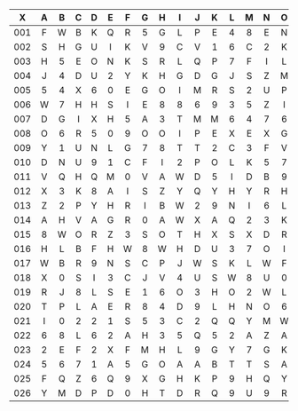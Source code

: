 |X|A|B|C|D|E|F|G|H|I|J|K|L|M|N|O|P|Q|R|S|T|U|V|W|X|Y|Z|
|:-------:|:-------:|:-------:|:-------:|:-------:|:-------:|:-------:|:-------:|:-------:|:-------:|:-------:|:-------:|:-------:|:-------:|:-------:|:-------:|:-------:|:-------:|:-------:|:-------:|:-------:|:-------:|:-------:|:-------:|:-------:|:-------:|:-------:|
|001|F|W|B|K|Q|R|5|G|L|P|E|4|8|E|N|I|1|5|8|2|7|9|2|3|V|C|
|002|S|H|G|U|I|K|V|9|C|V|1|6|C|2|K|N|T|1|4|E|4|1|M|4|5|Q|
|003|H|5|E|O|N|K|S|R|L|Q|P|7|F|I|L|H|R|U|W|0|R|G|4|3|E|N|
|004|J|4|D|U|2|Y|K|H|G|D|G|J|S|Z|M|L|L|3|K|K|C|M|I|T|B|L|
|005|5|4|X|6|0|E|G|O|I|M|R|S|2|U|P|Z|Z|N|9|X|U|I|1|N|I|D|
|006|W|7|H|H|S|I|E|8|8|6|9|3|5|Z|I|D|E|1|6|P|V|O|L|3|J|N|
|007|D|G|I|X|H|5|A|3|T|M|M|6|4|7|6|L|3|L|X|X|3|N|Q|B|S|0|
|008|O|6|R|5|0|9|O|O|I|P|E|X|E|X|G|Z|H|4|W|I|Q|U|A|Z|D|H|
|009|Y|1|U|N|L|G|7|8|T|T|2|C|3|F|V|X|B|S|2|4|T|S|0|F|T|H|
|010|D|N|U|9|1|C|F|I|2|P|O|L|K|5|7|4|R|M|C|2|F|J|7|T|J|J|
|011|V|Q|H|Q|M|0|V|A|W|D|5|I|D|B|9|I|B|3|4|G|J|S|5|Q|V|D|
|012|X|3|K|8|A|I|S|Z|Y|Q|Y|H|Y|R|H|Y|M|1|3|3|Z|E|9|Z|4|O|
|013|Z|2|P|Y|H|R|I|B|W|2|9|N|I|6|L|5|2|C|6|U|U|R|C|S|D|F|
|014|A|H|V|A|G|R|0|A|W|X|A|Q|2|3|K|E|Y|G|Z|0|M|5|W|U|E|M|
|015|8|W|O|R|Z|3|S|O|T|H|X|S|X|D|R|P|0|G|Q|F|Z|K|K|P|N|D|
|016|H|L|B|F|H|W|8|W|H|D|U|3|7|O|I|L|D|N|J|A|G|H|6|J|O|J|
|017|W|B|R|9|N|S|C|P|J|W|S|K|L|W|F|Z|I|2|R|D|D|H|U|P|Z|Q|
|018|X|0|S|I|3|C|J|V|4|U|S|W|8|U|0|W|X|9|H|A|0|D|N|A|Q|N|
|019|R|J|8|L|S|E|1|6|O|3|H|O|2|W|L|S|O|K|U|J|5|T|T|E|O|D|
|020|T|P|L|A|E|R|8|4|D|9|L|H|N|O|6|D|X|O|8|E|K|4|W|0|Z|0|
|021|I|0|2|2|1|S|5|3|C|2|Q|Q|Y|M|W|N|S|B|G|9|F|S|Y|V|4|N|
|022|6|8|L|6|2|A|H|3|5|Q|5|2|A|Z|A|R|D|2|D|9|F|B|A|0|R|8|
|023|2|E|F|2|X|F|M|H|L|9|G|Y|7|G|K|2|L|9|W|O|6|7|H|X|E|N|
|024|5|6|7|1|A|5|G|O|A|A|B|T|T|S|A|J|X|Q|D|7|5|C|R|0|3|L|
|025|F|Q|Z|6|Q|9|X|G|H|K|P|9|H|Q|Y|N|V|Y|U|R|H|H|U|4|A|0|
|026|Y|M|D|P|D|0|H|T|D|R|Q|9|U|9|R|F|H|P|0|9|1|M|Q|I|R|P|